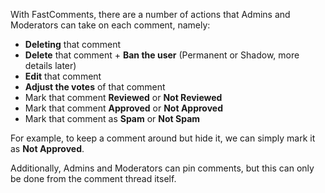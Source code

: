 With FastComments, there are a number of actions that Admins and Moderators can take on each comment, namely:

- **Deleting** that comment
- **Delete** that comment + **Ban the user** (Permanent or Shadow, more details later)
- **Edit** that comment
- **Adjust the votes** of that comment
- Mark that comment **Reviewed** or **Not Reviewed**
- Mark that comment **Approved** or **Not Approved**
- Mark that comment as **Spam** or **Not Spam**

For example, to keep a comment around but hide it, we can simply mark it as **Not Approved**.

Additionally, Admins and Moderators can pin comments, but this can only be done from the comment thread itself.
